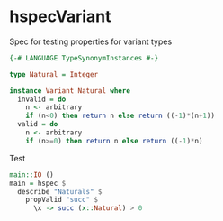 # hspecVariant

Spec for testing properties for variant types

```haskell
{-# LANGUAGE TypeSynonymInstances #-}

type Natural = Integer

instance Variant Natural where
  invalid = do
    n <- arbitrary
    if (n<0) then return n else return ((-1)*(n+1))
  valid = do
    n <- arbitrary
    if (n>=0) then return n else return ((-1)*n)
```

Test

```haskell
main::IO ()
main = hspec $
  describe "Naturals" $
    propValid "succ" $
      \x -> succ (x::Natural) > 0
```
